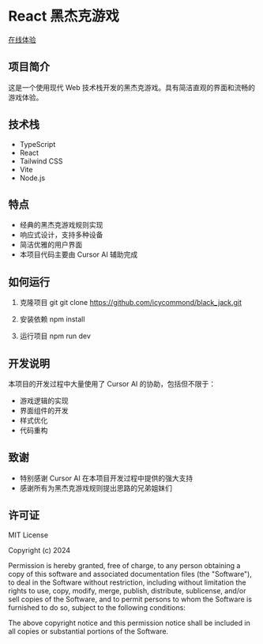 
# React 黑杰克游戏

[在线体验](https://blackjack.imatrix.top/)

## 项目简介
这是一个使用现代 Web 技术栈开发的黑杰克游戏。具有简洁直观的界面和流畅的游戏体验。

## 技术栈
- TypeScript
- React
- Tailwind CSS
- Vite
- Node.js

## 特点
- 经典的黑杰克游戏规则实现
- 响应式设计，支持多种设备
- 简洁优雅的用户界面
- 本项目代码主要由 Cursor AI 辅助完成

## 如何运行

1. 克隆项目
git
git clone https://github.com/icycommond/black_jack.git

2. 安装依赖
npm install

3. 运行项目
npm run dev


## 开发说明
本项目的开发过程中大量使用了 Cursor AI 的协助，包括但不限于：
- 游戏逻辑的实现
- 界面组件的开发
- 样式优化
- 代码重构

## 致谢
- 特别感谢 Cursor AI 在本项目开发过程中提供的强大支持
- 感谢所有为黑杰克游戏规则提出思路的兄弟姐妹们

## 许可证
MIT License

Copyright (c) 2024

Permission is hereby granted, free of charge, to any person obtaining a copy
of this software and associated documentation files (the "Software"), to deal
in the Software without restriction, including without limitation the rights
to use, copy, modify, merge, publish, distribute, sublicense, and/or sell
copies of the Software, and to permit persons to whom the Software is
furnished to do so, subject to the following conditions:

The above copyright notice and this permission notice shall be included in all
copies or substantial portions of the Software.
